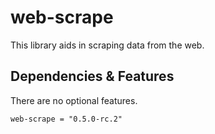 # web-scrape

This library aids in scraping data from the web.

## Dependencies & Features

There are no optional features.

    web-scrape = "0.5.0-rc.2"
